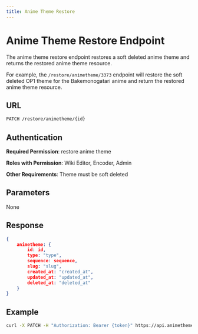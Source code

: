 ```yaml
---
title: Anime Theme Restore
---
```


# Anime Theme Restore Endpoint 

The anime theme restore endpoint restores a soft deleted anime theme and returns the restored anime theme resource.

For example, the `/restore/animetheme/3373` endpoint will restore the soft deleted OP1 theme for the Bakemonogatari anime and return the restored anime theme resource.

## URL

```sh
PATCH /restore/animetheme/{id}
```

## Authentication

**Required Permission**: restore anime theme

**Roles with Permission**: Wiki Editor, Encoder, Admin

**Other Requirements**: Theme must be soft deleted

## Parameters

None

## Response

```json
{
    animetheme: {
        id: id,
        type: "type",
        sequence: sequence,
        slug: "slug",
        created_at: "created_at",
        updated_at: "updated_at",
        deleted_at: "deleted_at"
    }
}
```

## Example

```bash
curl -X PATCH -H "Authorization: Bearer {token}" https://api.animethemes.moe/restore/animetheme/3373
```
